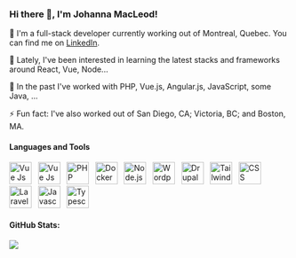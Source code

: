 ### Hi there 👋, I'm Johanna MacLeod!

:ocean: I'm a full-stack developer currently working out of Montreal, Quebec. You can find me on [LinkedIn](https://ca.linkedin.com/in/johannamacleod).

🌱 Lately, I've been interested in learning the latest stacks and frameworks around React, Vue, Node...

🔭 In the past I've worked with PHP, Vue.js, Angular.js, JavaScript, some Java, ...

⚡ Fun fact: I've also worked out of San Diego, CA; Victoria, BC; and Boston, MA.

<!-- #### Languages and Tools: //-->
#### Languages and Tools
<p>
  <img src="https://cdn.worldvectorlogo.com/logos/vue-js-1.svg" alt="Vue Js logo vector" width="auto" height="40px">&#8192
  <img src="https://cdn.worldvectorlogo.com/logos/react-2.svg" alt="Vue Js logo vector" width="auto" height="40px">&#8192
  <img src="https://cdn.worldvectorlogo.com/logos/php-1.svg" alt="PHP logo vector" width="auto" height="40px">&#8192
  <img src="https://cdn.worldvectorlogo.com/logos/docker.svg" alt="Docker logo vector" width="auto" height="40px">&#8192
  <img src="https://cdn.worldvectorlogo.com/logos/nodejs-1.svg" alt="Node.js logo vector" width="auto" height="40px">&#8192
  <img src="https://cdn.worldvectorlogo.com/logos/wordpress-icon-1.svg" alt="WordpPess icon logo vector"  width="auto" height="40px">&#8192
  <img src="https://cdn.worldvectorlogo.com/logos/drupal.svg" alt="Drupal logo vector" width="auto" height="40px">&#8192
  <img src="https://cdn.worldvectorlogo.com/logos/tailwind-css-2.svg" alt="Tailwind CSS logo vector" width="auto" height="40px">&#8192
  <img src="https://cdn.worldvectorlogo.com/logos/css-3.svg" alt="CSS logo vector" width="auto" height="40px">&#8192
  <img src="https://cdn.worldvectorlogo.com/logos/laravel-1.svg" alt="Laravel logo vector" width="auto" height="40px">&#8192
  <img class="larger" src="https://cdn.worldvectorlogo.com/logos/logo-javascript.svg" alt="Javascript logo vector" width="auto" height="40px">&#8192
  <img class="larger" src="https://cdn.worldvectorlogo.com/logos/typescript.svg" alt="Typescript logo vector" width="auto" height="40px">&#8192
</p>

#### GitHub Stats:
<img src="http://github-readme-streak-stats.herokuapp.com?user=jn-macleod&theme=transparent" />

<!--
**jn-macleod/jn-macleod** is a ✨ _special_ ✨ repository because its `README.md` (this file) appears on your GitHub profile.

Here are some ideas to get you started:

- 🔭 I’m currently working on ...
- 🌱 I’m currently learning ...
- 👯 I’m looking to collaborate on ...
- 🤔 I’m looking for help with ...
- 💬 Ask me about ...
- 📫 How to reach me: ...
- 😄 Pronouns: ...
- ⚡ Fun fact: ...
-->

